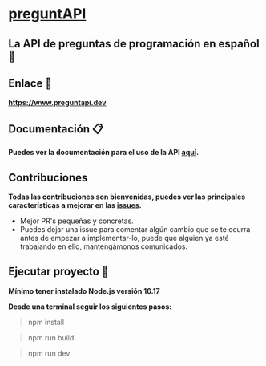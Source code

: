 # [preguntAPI](https://www.preguntapi.dev)

## La API de preguntas de programación en español 🚀

## Enlace 🌱
**https://www.preguntapi.dev**

## Documentación 📋
**Puedes ver la documentación para el uso de la API [aquí](https://www.preguntapi.dev/documentation).**

## Contribuciones
**Todas las contribuciones son bienvenidas, puedes ver las principales características a mejorar en las [issues](https://github.com/gerardmorte/preguntapi/issues).**
- Mejor PR's pequeñas y concretas.
- Puedes dejar una issue para comentar algún cambio que se te ocurra antes de empezar a implementar-lo, puede que alguien ya esté trabajando en ello, mantengámonos comunicados.

## Ejecutar proyecto 🔧

**Mínimo tener instalado Node.js versión 16.17**

**Desde una terminal seguir los siguientes pasos:**

> npm install 

> npm run build 

> npm run dev
